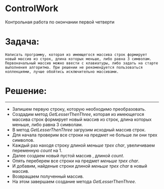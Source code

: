 # ControlWork
Контрольная работа по окончании первой четверти
# Задача:

```
Написать программу, которая из имеющегося массива строк формирует новый массив из строк, длина которых меньше, либо равна 3 символам.
Первоначальный массив можно ввести с клавиатуры, либо задать на старте выполнения алгоритма. При решении не рекомендуется пользоваться коллекциями, лучше обойтись исключительно массивами.
```
# Решение:
---

*  Запишем первую строку, которую необходимо преобразовать. 
*  Создадим метод *GetLesserThenThree*, которая из имеющегося массива строк формирует новый массив из строк, длина которых меньше, либо равна 3 символам.
* В метод *GetLesserThenThree* загрузим исходный массив строк.
*  Для начала проверим все строки на предмет не больше ли они трех символов.
* Каждый раз находя строку длиной *меньше трех char*, увеличиваем переменную *count* на 1.
* Далее создаем новый пустой массив , длиной *count*.
* Опять переберем все строки на предмет *меньше трех char*.
* И добавим, найденые строки длиной *меньше трех char* в новый массив.
* Возвращаем полученный массив.
* На этом завершаем создание метода *GetLesserThenThree*.
 
